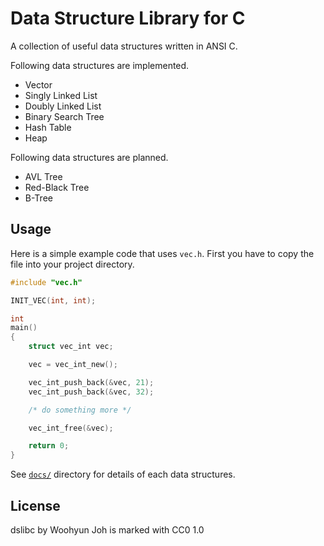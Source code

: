 Data Structure Library for C
============================

A collection of useful data structures written in ANSI C.  

Following data structures are implemented.
* Vector
* Singly Linked List
* Doubly Linked List
* Binary Search Tree
* Hash Table
* Heap

Following data structures are planned.
* AVL Tree
* Red-Black Tree
* B-Tree

Usage
-----

Here is a simple example code that uses `vec.h`.
First you have to copy the file into your project directory.

```c
#include "vec.h"

INIT_VEC(int, int);

int
main()
{
	struct vec_int vec;

	vec = vec_int_new();

	vec_int_push_back(&vec, 21);
	vec_int_push_back(&vec, 32);

	/* do something more */

	vec_int_free(&vec);

	return 0;
}
```

See [`docs/`](docs/) directory for details of each data structures.

License
-------

dslibc by Woohyun Joh is marked with CC0 1.0

